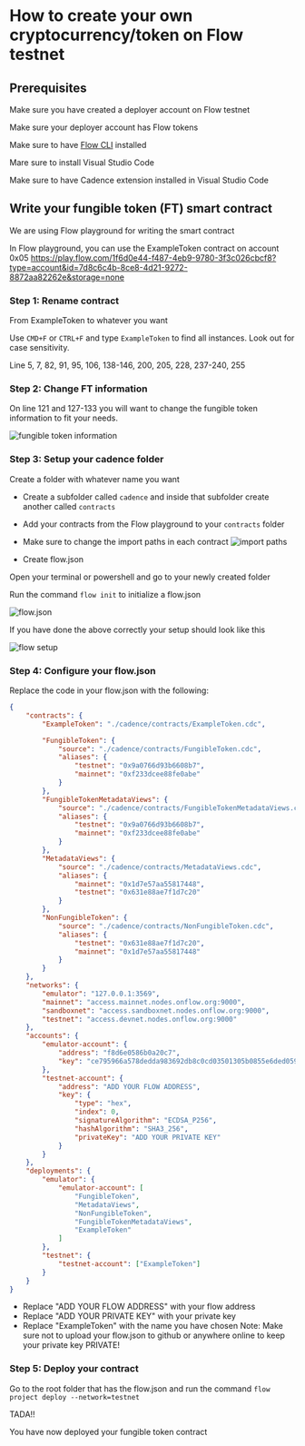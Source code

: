 # How to create your own cryptocurrency/token on Flow testnet

## Prerequisites

Make sure you have created a deployer account on Flow testnet

Make sure your deployer account has Flow tokens

Make sure to have [Flow CLI](https://developers.flow.com/tools/flow-cli/install) installed

Mare sure to install Visual Studio Code

Make sure to have Cadence extension installed in Visual Studio Code

## Write your fungible token (FT) smart contract

We are using Flow playground for writing the smart contract

In Flow playground, you can use the ExampleToken contract on account 0x05
https://play.flow.com/1f6d0e44-f487-4eb9-9780-3f3c026cbcf8?type=account&id=7d8c6c4b-8ce8-4d21-9272-8872aa82262e&storage=none

### Step 1: Rename contract

From ExampleToken to whatever you want

Use `CMD+F` or `CTRL+F` and type `ExampleToken` to find all instances. Look out for case sensitivity.

Line 5, 7, 82, 91, 95, 106, 138-146, 200, 205, 228, 237-240, 255

### Step 2: Change FT information

On line 121 and 127-133 you will want to change the fungible token information to fit your needs.

![fungible token information](https://i.imgur.com/hG8y3hV.png)

### Step 3: Setup your cadence folder

Create a folder with whatever name you want

-   Create a subfolder called `cadence` and inside that subfolder create another called `contracts`

-   Add your contracts from the Flow playground to your `contracts` folder

-   Make sure to change the import paths in each contract
    ![import paths](https://i.imgur.com/GIMiXZQ.png)

-   Create flow.json

Open your terminal or powershell and go to your newly created folder

Run the command `flow init` to initialize a flow.json

![flow.json](https://i.imgur.com/ws0YjvK.png)

If you have done the above correctly your setup should look like this

![flow setup](https://i.imgur.com/V1qqR2C.png)

### Step 4: Configure your flow.json

Replace the code in your flow.json with the following:

```json
{
	"contracts": {
		"ExampleToken": "./cadence/contracts/ExampleToken.cdc",

		"FungibleToken": {
			"source": "./cadence/contracts/FungibleToken.cdc",
			"aliases": {
				"testnet": "0x9a0766d93b6608b7",
				"mainnet": "0xf233dcee88fe0abe"
			}
		},
		"FungibleTokenMetadataViews": {
			"source": "./cadence/contracts/FungibleTokenMetadataViews.cdc",
			"aliases": {
				"testnet": "0x9a0766d93b6608b7",
				"mainnet": "0xf233dcee88fe0abe"
			}
		},
		"MetadataViews": {
			"source": "./cadence/contracts/MetadataViews.cdc",
			"aliases": {
				"mainnet": "0x1d7e57aa55817448",
				"testnet": "0x631e88ae7f1d7c20"
			}
		},
		"NonFungibleToken": {
			"source": "./cadence/contracts/NonFungibleToken.cdc",
			"aliases": {
				"testnet": "0x631e88ae7f1d7c20",
				"mainnet": "0x1d7e57aa55817448"
			}
		}
	},
	"networks": {
		"emulator": "127.0.0.1:3569",
		"mainnet": "access.mainnet.nodes.onflow.org:9000",
		"sandboxnet": "access.sandboxnet.nodes.onflow.org:9000",
		"testnet": "access.devnet.nodes.onflow.org:9000"
	},
	"accounts": {
		"emulator-account": {
			"address": "f8d6e0586b0a20c7",
			"key": "ce795966a578dedda983692db8c0cd03501305b0855e6ded0591cacac53ffc26"
		},
		"testnet-account": {
			"address": "ADD YOUR FLOW ADDRESS",
			"key": {
				"type": "hex",
				"index": 0,
				"signatureAlgorithm": "ECDSA_P256",
				"hashAlgorithm": "SHA3_256",
				"privateKey": "ADD YOUR PRIVATE KEY"
			}
		}
	},
	"deployments": {
		"emulator": {
			"emulator-account": [
				"FungibleToken",
				"MetadataViews",
				"NonFungibleToken",
				"FungibleTokenMetadataViews",
				"ExampleToken"
			]
		},
		"testnet": {
			"testnet-account": ["ExampleToken"]
		}
	}
}
```

-   Replace "ADD YOUR FLOW ADDRESS" with your flow address
-   Replace "ADD YOUR PRIVATE KEY" with your private key
-   Replace "ExampleToken" with the name you have chosen
    Note: Make sure not to upload your flow.json to github or anywhere online to keep your private key PRIVATE!

### Step 5: Deploy your contract

Go to the root folder that has the flow.json and run the command `flow project deploy --network=testnet`

TADA!!

You have now deployed your fungible token contract

